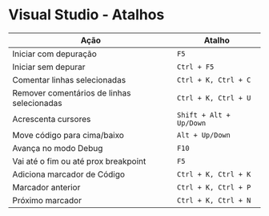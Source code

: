 # Visual Studio - Atalhos

| Ação										 | Atalho |
| ---										 | --- |
| Iniciar com depuração 					 | ``` F5 ```|
| Iniciar sem depurar 						 | ``` Ctrl + F5 ```|
| Comentar linhas selecionadas				 | ``` Ctrl + K, Ctrl + C ```|
| Remover comentários de linhas selecionadas | ``` Ctrl + K, Ctrl + U ```|
| Acrescenta cursores						 | ``` Shift + Alt + Up/Down ```|
| Move código para cima/baixo				 | ``` Alt + Up/Down ```|
| Avança no modo Debug						 | ``` F10 ```|
| Vai até o fim ou até prox breakpoint		 | ``` F5 ```|
| Adiciona marcador de Código  				 | ``` Ctrl + K, Ctrl + K ```|
| Marcador anterior							 | ``` Ctrl + K, Ctrl + P ```|
| Próximo marcador 							 | ``` Ctrl + K, Ctrl + N ```|
